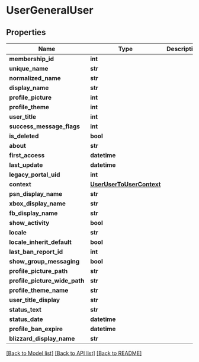 # UserGeneralUser

## Properties
Name | Type | Description | Notes
------------ | ------------- | ------------- | -------------
**membership_id** | **int** |  | [optional] 
**unique_name** | **str** |  | [optional] 
**normalized_name** | **str** |  | [optional] 
**display_name** | **str** |  | [optional] 
**profile_picture** | **int** |  | [optional] 
**profile_theme** | **int** |  | [optional] 
**user_title** | **int** |  | [optional] 
**success_message_flags** | **int** |  | [optional] 
**is_deleted** | **bool** |  | [optional] 
**about** | **str** |  | [optional] 
**first_access** | **datetime** |  | [optional] 
**last_update** | **datetime** |  | [optional] 
**legacy_portal_uid** | **int** |  | [optional] 
**context** | [**UserUserToUserContext**](UserUserToUserContext.md) |  | [optional] 
**psn_display_name** | **str** |  | [optional] 
**xbox_display_name** | **str** |  | [optional] 
**fb_display_name** | **str** |  | [optional] 
**show_activity** | **bool** |  | [optional] 
**locale** | **str** |  | [optional] 
**locale_inherit_default** | **bool** |  | [optional] 
**last_ban_report_id** | **int** |  | [optional] 
**show_group_messaging** | **bool** |  | [optional] 
**profile_picture_path** | **str** |  | [optional] 
**profile_picture_wide_path** | **str** |  | [optional] 
**profile_theme_name** | **str** |  | [optional] 
**user_title_display** | **str** |  | [optional] 
**status_text** | **str** |  | [optional] 
**status_date** | **datetime** |  | [optional] 
**profile_ban_expire** | **datetime** |  | [optional] 
**blizzard_display_name** | **str** |  | [optional] 

[[Back to Model list]](../README.md#documentation-for-models) [[Back to API list]](../README.md#documentation-for-api-endpoints) [[Back to README]](../README.md)



